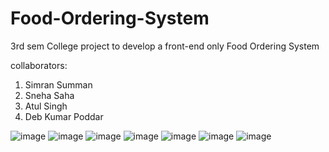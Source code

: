 # Food-Ordering-System
3rd sem College project to develop a front-end only Food Ordering System

collaborators:
1. Simran Summan
2. Sneha Saha
3. Atul Singh
4. Deb Kumar Poddar


![image](website_ss/HomePage.png)
![image](website_ss/Mexican_Cuisine.png)
![image](website_ss/Indian_Cuisine.png)
![image](website_ss/Italian_Cuisine.png)
![image](website_ss/American_Cuisine.png)
![image](website_ss/Japanese_Cuisine.png)
![image](website_ss/Thai_Cuisine.png)